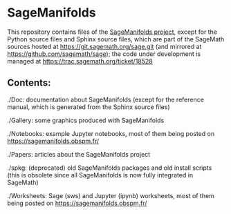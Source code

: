 SageManifolds
=============

This repository contains files of the
[SageManifolds project](https://sagemanifolds.obspm.fr/), except for
the Python source files and Sphinx source files, which 
are part of the SageMath sources hosted at https://git.sagemath.org/sage.git (and mirrored at https://github.com/sagemath/sage); the code under development is managed at https://trac.sagemath.org/ticket/18528

Contents:
--------
./Doc: documentation about SageManifolds (except for the reference manual, which
is generated from the Sphinx source files)

./Gallery: some graphics produced with SageManifolds

./Notebooks: example Jupyter notebooks, most of them being posted on https://sagemanifolds.obspm.fr/

./Papers: articles about the SageManifolds project

./spkg: (deprecated) old SageManifolds packages and old install scripts (this is
obsolete since all SageManifolds is now fully integrated in SageMath)

./Worksheets: Sage (sws) and Jupyter (ipynb) worksheets, most of them being
posted on https://sagemanifolds.obspm.fr/

